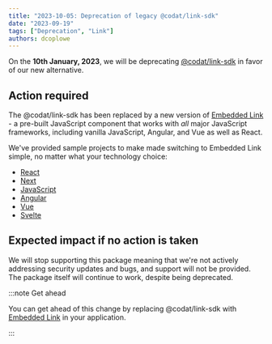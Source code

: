 ```yaml
---
title: "2023-10-05: Deprecation of legacy @codat/link-sdk"
date: "2023-09-19"
tags: ["Deprecation", "Link"]
authors: dcoplowe
---
```


On the **10th January, 2023**, we will be deprecating [@codat/link-sdk](https://www.npmjs.com/package/@codat/link-sdk) in favor of our new alternative.

<!--truncate-->

## Action required

The @codat/link-sdk has been replaced by a new version of [Embedded Link](https://docs.codat.io/auth-flow/authorize-embedded-link) - a pre-built JavaScript component that works with *all* major JavaScript frameworks, including vanilla JavaScript, Angular, and Vue as well as React.

We've provided sample projects to make made switching to Embedded Link simple, no matter what your technology choice:

- [React](https://github.com/codatio/sdk-link/tree/main/examples/react)
- [Next](https://github.com/codatio/sdk-link/tree/main/examples/next)
- [JavaScript](https://github.com/codatio/sdk-link/tree/main/examples/javascript)
- [Angular](https://github.com/codatio/sdk-link/tree/main/examples/angular)
- [Vue](https://github.com/codatio/sdk-link/tree/main/examples/vue)
- [Svelte](https://github.com/codatio/sdk-link/tree/main/examples/svelte)


## Expected impact if no action is taken

We will stop supporting this package meaning that we're not actively addressing security updates and bugs, and support will not be provided. The package itself will continue to work, despite being deprecated.

:::note Get ahead

You can get ahead of this change by replacing @codat/link-sdk with [Embedded Link](https://docs.codat.io/auth-flow/authorize-embedded-link) in your application.

:::